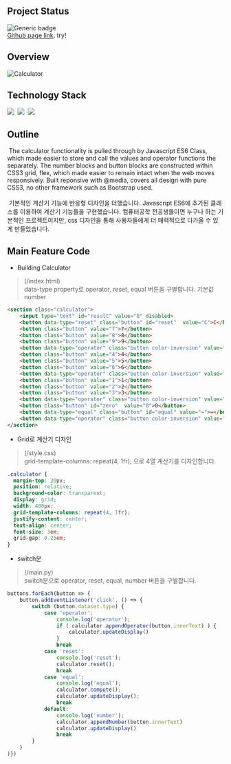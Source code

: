 ## Project Status
![Generic badge](https://img.shields.io/badge/build-passing-green.svg)
<br/> [Github page link](https://github.com/beegramin9/HCJ-Nomad-CalculatorClone). try!

## Overview
![Calculator](https://user-images.githubusercontent.com/58083434/130403502-8078a35a-2760-42a9-8d03-80bf0aa56aeb.gif)

## Technology Stack
<img src="https://img.shields.io/badge/Javascript-F7DF1E?style=flat-square&logo=JavaScript&logoColor=white"/></a>&nbsp;
<img src="https://img.shields.io/badge/HTML5-E34F26?style=flat-square&logo=HTML5&logoColor=white"/></a>&nbsp;
<img src="https://img.shields.io/badge/CSS3-1572B6?style=flat-square&logo=CSS3&logoColor=white"/></a>

## Outline
&nbsp;The calculator functionality is pulled through by Javascript ES6 Class, which made easier to store and call the values and operator functions the separately. The number blocks and button blocks are constructed within CSS3 grid, flex, which made easier to remain intact when the web moves responsively. Built reponsive with @media, covers all design with pure CSS3, no other framework such as Bootstrap used.
<br/><br/>
&nbsp;기본적인 계산기 기능에 반응형 디자인을 더했습니다. Javascript ES6에 추가된 클래스를 이용하여 계산기 기능들을 구현했습니다. 컴퓨터공학 전공생들이면 누구나 하는 기본적인 프로젝트이지만, css 디자인을 통해 사용자들에게 더 매력적으로 다가올 수 있게 만들었습니다.

## Main Feature Code
- Building Calculator <br/>
> (/index.html) <br/>
> data-type property로 operator, reset, equal 버튼을 구별합니다. 기본값 number <br/>
```html
<section class="calculator">
    <input type="text" id="result" value="0" disabled>
    <button data-type="reset" class="button" id="reset"  value="C">C</button>
    <button class="button" value="7">7</button>
    <button class="button" value="8">8</button>
    <button class="button" value="9">9</button>
    <button data-type="operator" class="button color-inversion" value="+">+</button>
    <button class="button" value="4">4</button>
    <button class="button" value="5">5</button>
    <button class="button" value="6">6</button>
    <button data-type="operator" class="button color-inversion" value="-">-</button>
    <button class="button" value="1">1</button>
    <button class="button" value="2">2</button>
    <button class="button" value="3">3</button>
    <button data-type="operator" class="button color-inversion" value="*">*</button>
    <button class="button" id="zero"  value="0">0</button>
    <button data-type="equal" class="button" id="equal" value="=">=</button>
    <button data-type="operator" class="button color-inversion" value="/">/</button>
</section>
```

- Grid로 계산기 디자인 <br/>
> (/style.css) <br/>
> grid-template-columns: repeat(4, 1fr); 으로 4열 계산기를 디자인합니다. <br/>
```css
.calculator {
  margin-top: 30px;
  position: relative;
  background-color: transparent;
  display: grid;
  width: 400px;
  grid-template-columns: repeat(4, 1fr);
  justify-content: center;
  text-align: center;
  font-size: 3em;
  grid-gap: 0.25em;
}
```

- switch문 <br/>
> (/main.py) <br/>
> switch문으로 operator, reset, equal, number 버튼을 구별합니다. <br/>
```js
buttons.forEach(button => {
    button.addEventListener('click', () => {
        switch (button.dataset.type) {
            case 'operator':
                console.log('operator');
                if ( calculator.appendOperator(button.innerText) ) {
                    calculator.updateDisplay()
                }
                break
            case 'reset':
                console.log('reset');
                calculator.reset();
                break
            case 'equal':
                console.log('equal');
                calculator.compute();
                calculator.updateDisplay();
                break
            default:
                console.log('number');
                calculator.appendNumber(button.innerText)
                calculator.updateDisplay()
                break
        }
    }
)})
```
